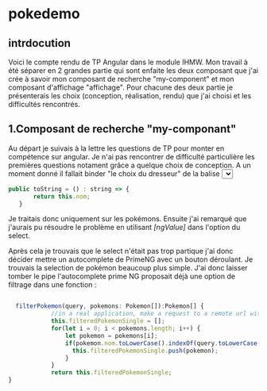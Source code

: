 # pokedemo

## intrdocution

Voici le compte rendu de TP Angular dans le module IHMW. Mon travail à été séparer en 2 grandes partie qui sont enfaite les deux composant que j'ai crée à savoir mon composant de recherche "my-component" et mon composant d'affichage "affichage". Pour chacune des deux partie je présenterais les choix (conception, réalisation, rendu) que j'ai choisi et les difficultés rencontrés.

## 1.Composant de recherche "my-componant"

Au départ je suivais à la lettre les questions de TP pour monter en compétence sur angular. Je n'ai pas rencontrer de difficulté particulière les premières questions notament grâce a quelque choix de conception. A un moment donné il fallait binder "le choix du dresseur" de la balise <select>. Pour me simplifier les choses j'ai décider de créer une fonction toString() dans ma classe pokémon :
 
 ```javascript
public toString = () : string => {
        return this.nom;
    }
```

Je traitais donc uniquement sur les pokémons. Ensuite j'ai remarqué que j'aurais pu résoudre le problème en utilisant *[ngValue]* dans l'option du select.

Après cela je trouvais que le select n'était pas trop partique j'ai donc décider mettre un autocomplete de PrimeNG avec un bouton déroulant. Je trouvais la selection de pokémon beaucoup plus simple. J'ai donc laisser tomber le pipe l'autocomplete prime NG proposait déjà une option de filtrage dans une fonction :

```javascript

  filterPokemon(query, pokemons: Pokemon[]):Pokemon[] {
            //in a real application, make a request to a remote url with the query and return filtered results, for demo we filter at client side
            this.filteredPokemonSingle = [];
            for(let i = 0; i < pokemons.length; i++) {
                let pokemon = pokemons[i];
                if(pokemon.nom.toLowerCase().indexOf(query.toLowerCase()) == 0) {
                  this.filteredPokemonSingle.push(pokemon);
                }
            }
            return this.filteredPokemonSingle;
}

```

